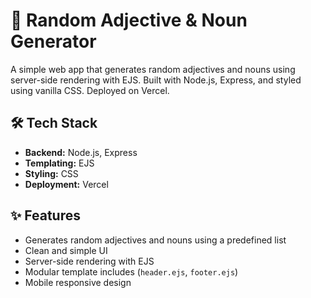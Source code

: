 # 🎲 Random Adjective & Noun Generator

A simple web app that generates random adjectives and nouns using server-side rendering with EJS. Built with Node.js, Express, and styled using vanilla CSS. Deployed on Vercel.


## 🛠️ Tech Stack

- **Backend:** Node.js, Express
- **Templating:** EJS
- **Styling:** CSS
- **Deployment:** Vercel


## ✨ Features

- Generates random adjectives and nouns using a predefined list
- Clean and simple UI
- Server-side rendering with EJS
- Modular template includes (`header.ejs`, `footer.ejs`)
- Mobile responsive design

